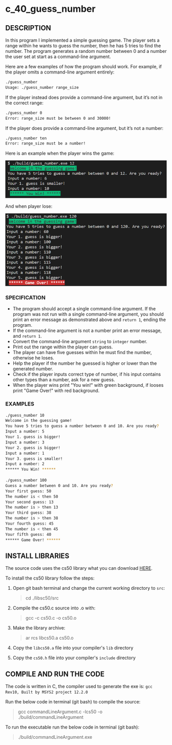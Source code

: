 # c_40_guess_number

## DESCRIPTION

In this program I implemented a simple guessing game. The player sets a range within he wants to guess the number, then he has 5 tries to find the number. The program generates a random number between 0 and a number the user set at start as a command-line argument.

Here are a few examples of how the program should work. For example, if the player omits a command-line argument entirely:

```bash
./guess_number
Usage: ./guess_number range_size
```

If the player instead does provide a command-line argument, but it’s not in the correct range:

```bash
./guess_number 0
Error: range_size must be between 0 and 30000! 
```

If the player does provide a command-line argument, but it’s not a number:

```bash
./guess_number ten
Error: range_size must be a number! 
```

Here is an example when the player wins the game:

![win](./image/win.PNG)

And when player lose:

![lose](./image/lose.PNG)

### SPECIFICATION

- The program should accept a single command-line argument. If the program was not run with a single command-line argument, you should print an error message as demonstrated above and `return 1`, ending the program.
- If the command-line argument is not a number print an error message, and `return 1`.
- Convert the command-line argument `string` to `integer` number.
- Print out the range within the player can guess.
- The player can have five guesses within he must find the number, otherwise he loses.
- Help the player if the number he guessed is higher or lower than the generated number.
- Check if the player inputs correct type of number, if his input contains other types than a number, ask for a new guess.
- When the player wins print "You win!" with green background, if looses print "Game Over!" with red background.

### EXAMPLES

```bash
./guess_number 10
Welcome in the guessing game!
You have 5 tries to guess a number between 0 and 10. Are you ready?
Input a number: 5
Your 1. guess is bigger! 
Input a number: 3
Your 2. guess is bigger!
Input a number: 1
Your 3. guess is smaller!
Input a number: 2
****** You Win! ******

./guess_number 100
Guess a number between 0 and 10. Are you ready?
Your first guess: 50
The number is < then 50
Your second guess: 13
The number is > then 13
Your third guess: 38
The number is > then 38
Your fourth guess: 45
The number is < then 45
Your fifth guess: 40
****** Game Over! ******
```

## INSTALL LIBRARIES

The source code uses the cs50 library what you can download [HERE](https://github.com/cs50/libcs50).

To install the cs50 library follow the steps:

1. Open git bash terminal and change the current working directory to `src`:  
   > cd ./libsc50/src

2. Compile the cs50.c source into .o with:
   > gcc -c cs50.c -o cs50.o

3. Make the library archive:  
   > ar rcs libcs50.a cs50.o

4. Copy the `libcs50.a` file into your compiler's `lib` directory

5. Copy the `cs50.h` file into your compiler's `include` directory

## COMPILE AND RUN THE CODE

The code is written in C, the compiler used to generate the exe is: `gcc Rev10, Built by MSYS2 project 12.2.0`

Run the below code in terminal (git bash) to compile the source:

> gcc commandLineArgument.c -lcs50 -o ./build/commandLineArgument

To run the executable run the below code in terminal (git bash):

> ./build/commandLineArgument.exe
